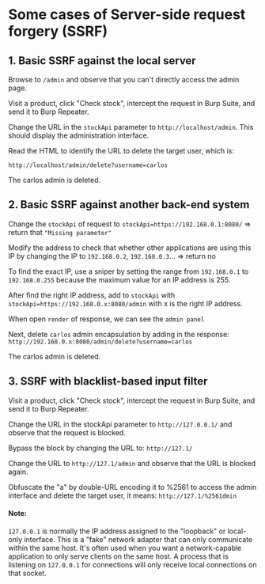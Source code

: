 # Some cases of Server-side request forgery (SSRF)

## 1. Basic SSRF against the local server

Browse to `/admin` and observe that you can't directly access the admin page.

Visit a product, click "Check stock", intercept the request in Burp Suite, and send it to Burp Repeater.

Change the URL in the `stockApi` parameter to `http://localhost/admin`. This should display the administration interface.

Read the HTML to identify the URL to delete the target user, which is:

`http://localhost/admin/delete?username=carlos`

The carlos admin is deleted.

## 2. Basic SSRF against another back-end system

Change the `stockApi` of request to `stockApi=https://192.168.0.1:8080/` => return that `"Missing parameter"`

Modify the address to check that whether other applications are using this IP by changing the IP to `192.168.0.2`, `192.168.0.3`... => return no

To find the exact IP, use a sniper by setting the range from `192.168.0.1` to `192.168.0.255` because the maximum value for an IP address is 255.

After find the right IP address, add to `stockApi` with `stockApi=https://192.168.0.x:8080/admin` with x is the right IP address.

When open `render` of response, we can see the `admin panel`

Next, delete `carlos` admin encapsulation by adding in the response: `http://192.168.0.x:8080/admin/delete?username=carlos`

The carlos admin is deleted.

## 3. SSRF with blacklist-based input filter

Visit a product, click "Check stock", intercept the request in Burp Suite, and send it to Burp Repeater.

Change the URL in the stockApi parameter to `http://127.0.0.1/` and observe that the request is blocked. 

Bypass the block by changing the URL to: `http://127.1/`

Change the URL to `http://127.1/admin` and observe that the URL is blocked again.

Obfuscate the "a" by double-URL encoding it to %2561 to access the admin interface and delete the target user, it means: `http://127.1/%2561dmin`

#### Note: 
`127.0.0.1` is normally the IP address assigned to the "loopback" or local-only interface. This is a "fake" network adapter that can only communicate within the same host. It's often used when you want a network-capable application to only serve clients on the same host. A process that is listening on `127.0.0.1` for connections will only receive local connections on that socket.
